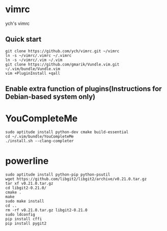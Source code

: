 vimrc
=====

ych's vimrc

Quick start
-----------

```
git clone https://github.com/ych/vimrc.git ~/vimrc
ln -s ~/vimrc/.vimrc ~/.vimrc
ln -s ~/vimrc/.vim ~/.vim
git clone https://github.com/gmarik/Vundle.vim.git ~/.vim/bundle/Vundle.vim
vim +PluginInstall +qall
```

Enable extra function of plugins(Instructions for Debian-based system only)
-----------------------------------------------------------------

# YouCompleteMe

```
sudo aptitude install python-dev cmake build-essential
cd ~/.vim/bundle/YouCompleteMe
./install.sh --clang-completer
```

# powerline
```
sudo aptitude install python-pip python-psutil
wget https://github.com/libgit2/libgit2/archive/v0.21.0.tar.gz
tar xf v0.21.0.tar.gz
cd libgit2-0.21.0/
cmake .
make
sudo make install
cd ..
rm -rf v0.21.0.tar.gz libgit2-0.21.0
sudo ldconfig
pip install cffi
pip install pygit2

```

